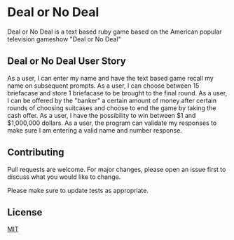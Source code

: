 # Deal or No Deal

Deal or No Deal is a text based ruby game based on the American popular television gameshow "Deal or No Deal"

## Deal or No Deal User Story
As a user, I can enter my name and have the text based game recall my name on subsequent prompts. 
As a user, I can choose between 15 briefacase and store 1 briefacase to be brought to the final round.
As a user, I can be offered by the "banker" a certain amount of money after certain rounds of choosing suitcases and choose to end the game by taking the cash offer. 
As a user, I have the possibility to win between $1 and $1,000,000 dollars. 
As a user, the program can validate my responses to make sure I am entering a valid name and number response. 

## Contributing
Pull requests are welcome. For major changes, please open an issue first to discuss what you would like to change.

Please make sure to update tests as appropriate.

## License
[MIT](https://choosealicense.com/licenses/mit/)
